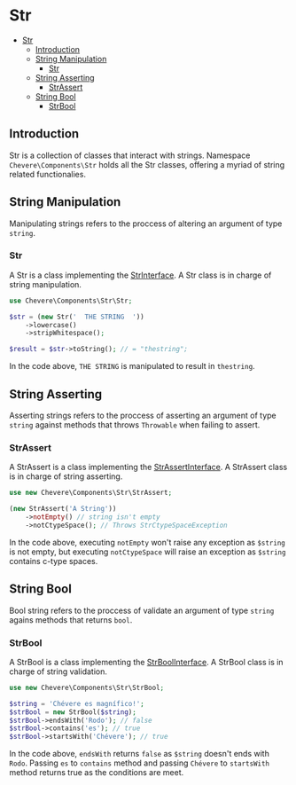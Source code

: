 # Str

- [Str](#str)
  - [Introduction](#introduction)
  - [String Manipulation](#string-manipulation)
    - [Str](#str-1)
  - [String Asserting](#string-asserting)
    - [StrAssert](#strassert)
  - [String Bool](#string-bool)
    - [StrBool](#strbool)

## Introduction

Str is a collection of classes that interact with strings. Namespace `Chevere\Components\Str` holds all the Str classes, offering a myriad of string related functionalies.

## String Manipulation

Manipulating strings refers to the proccess of altering an argument of type `string`.

### Str

A Str is a class implementing the [StrInterface](Chevere\Interfaces\Str\StrInterface). A Str class is in charge of string manipulation.

```php
use Chevere\Components\Str\Str;

$str = (new Str('  THE STRING  '))
    ->lowercase()
    ->stripWhitespace();

$result = $str->toString(); // = "thestring";
```

In the code above, `THE STRING` is manipulated  to result in `thestring`.

## String Asserting

Asserting strings refers to the proccess of asserting an argument of type `string` against methods that throws `Throwable` when failing to assert.

### StrAssert

A StrAssert is a class implementing the [StrAssertInterface](Chevere\Interfaces\Str\StrAssertInterface). A StrAssert class is in charge of string asserting.

```php
use new Chevere\Components\Str\StrAssert;

(new StrAssert('A String'))
    ->notEmpty() // string isn't empty
    ->notCtypeSpace(); // Throws StrCtypeSpaceException
```

In the code above, executing `notEmpty` won't raise any exception as `$string` is not empty, but executing `notCtypeSpace` will raise an exception as `$string` contains c-type spaces.

## String Bool

Bool string refers to the proccess of validate an argument of type `string` agains methods that returns `bool`.

### StrBool

A StrBool is a class implementing the [StrBoolInterface](Chevere\Interfaces\Str\StrBoolInterface). A StrBool class is in charge of string validation.

```php
use new Chevere\Components\Str\StrBool;

$string = 'Chévere es magnífico!';
$strBool = new StrBool($string);
$strBool->endsWith('Rodo'); // false
$strBool->contains('es'); // true
$strBool->startsWith('Chévere'); // true
```

In the code above, `endsWith` returns `false` as `$string` doesn't ends with `Rodo`. Passing `es` to `contains` method and passing `Chévere` to `startsWith` method returns true as the conditions are meet.